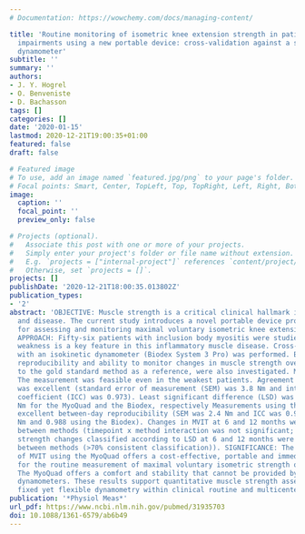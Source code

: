 ```yaml
---
# Documentation: https://wowchemy.com/docs/managing-content/

title: 'Routine monitoring of isometric knee extension strength in patients with muscle
  impairments using a new portable device: cross-validation against a standard isokinetic
  dynamometer'
subtitle: ''
summary: ''
authors:
- J. Y. Hogrel
- O. Benveniste
- D. Bachasson
tags: []
categories: []
date: '2020-01-15'
lastmod: 2020-12-21T19:00:35+01:00
featured: false
draft: false

# Featured image
# To use, add an image named `featured.jpg/png` to your page's folder.
# Focal points: Smart, Center, TopLeft, Top, TopRight, Left, Right, BottomLeft, Bottom, BottomRight.
image:
  caption: ''
  focal_point: ''
  preview_only: false

# Projects (optional).
#   Associate this post with one or more of your projects.
#   Simply enter your project's folder or file name without extension.
#   E.g. `projects = ["internal-project"]` references `content/project/deep-learning/index.md`.
#   Otherwise, set `projects = []`.
projects: []
publishDate: '2020-12-21T18:00:35.013802Z'
publication_types:
- '2'
abstract: 'OBJECTIVE: Muscle strength is a critical clinical hallmark in both health
  and disease. The current study introduces a novel portable device prototype (MyoQuad)
  for assessing and monitoring maximal voluntary isometric knee extension torque (MVIT).
  APPROACH: Fifty-six patients with inclusion body myositis were studied. Knee extension
  weakness is a key feature in this inflammatory muscle disease. Cross-validation
  with an isokinetic dynamometer (Biodex System 3 Pro) was performed. Between-day
  reproducibility and ability to monitor changes in muscle strength over time compared
  to the gold standard method as a reference, were also investigated. MAIN RESULTS:
  The measurement was feasible even in the weakest patients. Agreement between methods
  was excellent (standard error of measurement (SEM) was 3.8 Nm and intra-class correlation
  coefficient (ICC) was 0.973). Least significant difference (LSD) was 4.9 and 5.3
  Nm for the MyoQuad and the Biodex, respectively Measurements using the MyoQuad exhibited
  excellent between-day reproducibility (SEM was 2.4 Nm and ICC was 0.989 versus 2.6
  Nm and 0.988 using the Biodex). Changes in MVIT at 6 and 12 months were similar
  between methods (timepoint x method interaction was not significant; all p > 0.19);
  strength changes classified according to LSD at 6 and 12 months were consistent
  between methods (>70% consistent classification)). SIGNIFICANCE: The measurement
  of MVIT using the MyoQuad offers a cost-effective, portable and immediate alternative
  for the routine measurement of maximal voluntary isometric strength of the quadriceps.
  The MyoQuad offers a comfort and stability that cannot be provided by standard hand-held
  dynamometers. These results support quantitative muscle strength assessment using
  fixed yet flexible dynamometry within clinical routine and multicenter trials.'
publication: '*Physiol Meas*'
url_pdf: https://www.ncbi.nlm.nih.gov/pubmed/31935703
doi: 10.1088/1361-6579/ab6b49
---
```

